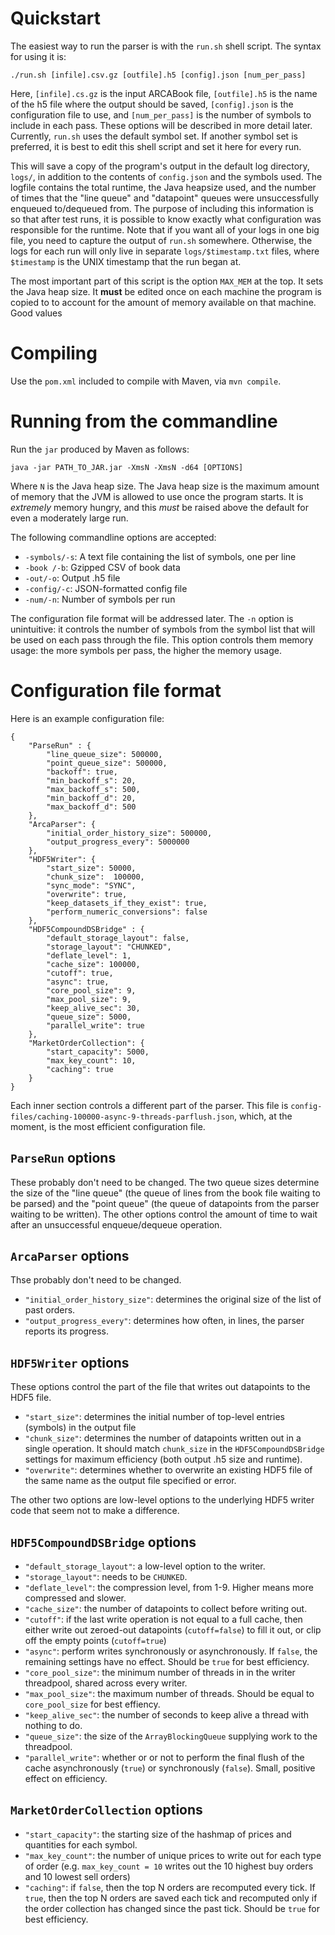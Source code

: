 # Quickstart

The easiest way to run the parser is with the `run.sh` shell script. The syntax for using it is:

    ./run.sh [infile].csv.gz [outfile].h5 [config].json [num_per_pass]

Here, `[infile].cs.gz` is the input ARCABook file, `[outfile].h5` is the name of the h5 file where the output should be saved, `[config].json` is the configuration file to use, and `[num_per_pass]` is the number of symbols to include in each pass. These options will be described in more detail later. Currently, `run.sh` uses the default symbol set. If another symbol set is preferred, it is best to edit this shell script and set it here for every run.

This will save a copy of the  program's output in the default log directory, `logs/`, in addition to the contents of `config.json` and the symbols used. The logfile contains the total runtime, the Java heapsize used, and the number of times that the "line queue" and "datapoint" queues were unsuccessfully enqueued to/dequeued from. The purpose of including this information is so that after test runs, it is possible to know exactly what configuration was responsible for the runtime. Note that if you want all of your logs in one big file, you need to capture the output of `run.sh` somewhere. Otherwise, the logs for each run will only live in separate `logs/$timestamp.txt` files, where `$timestamp` is the UNIX timestamp that the run began at.

The most important part of this script is the option `MAX_MEM` at the top. It sets the Java heap size. It **must** be edited once on each machine the program is copied to to account for the amount of memory available on that machine. Good values

# Compiling

Use the `pom.xml` included to compile with Maven, via `mvn compile`.

# Running from the commandline

Run the `jar` produced by Maven as follows:

    java -jar PATH_TO_JAR.jar -XmsN -XmsN -d64 [OPTIONS]

Where `N` is the Java heap size. The Java heap size is the maximum amount of memory that the JVM is allowed to use once the program starts. It is *extremely* memory hungry, and this *must* be raised above the default for even a moderately large run.

The following commandline options are accepted:

* `-symbols/-s`: A text file containing the list of symbols, one per line
* `-book /-b`: Gzipped CSV of book data
* `-out/-o`: Output .h5 file
* `-config/-c`: JSON-formatted config file
* `-num/-n`: Number of symbols per run

The configuration file format will be addressed later. The `-n` option is unintuitive: it controls the number of symbols from the symbol list that will be used on each pass through the file. This option controls them memory usage: the more symbols per pass, the higher the memory usage.

# Configuration file format
Here is an example configuration file:

```
{
    "ParseRun" : {
        "line_queue_size": 500000,
        "point_queue_size": 500000,
        "backoff": true,
		"min_backoff_s": 20,
		"max_backoff_s": 500,
		"min_backoff_d": 20,
		"max_backoff_d": 500
	},
	"ArcaParser": {
		"initial_order_history_size": 500000,
		"output_progress_every": 5000000
	},
	"HDF5Writer": {
		"start_size": 50000,
		"chunk_size":  100000,
		"sync_mode": "SYNC",
		"overwrite": true,
		"keep_datasets_if_they_exist": true,
		"perform_numeric_conversions": false
	},
	"HDF5CompoundDSBridge" : {
		"default_storage_layout": false,
		"storage_layout": "CHUNKED",
		"deflate_level": 1,
		"cache_size": 100000,
		"cutoff": true,
		"async": true,
		"core_pool_size": 9,
		"max_pool_size": 9,
		"keep_alive_sec": 30,
		"queue_size": 5000,
		"parallel_write": true
	},
    "MarketOrderCollection": {
        "start_capacity": 5000,
        "max_key_count": 10,
        "caching": true
    }
}
```

Each inner section controls a different part of the parser. This file is `config-files/caching-100000-async-9-threads-parflush.json`, which, at the moment, is the most efficient configuration file.

## `ParseRun` options

These probably don't need to be changed. The two queue sizes determine the size of the "line queue" (the queue of lines from the book file waiting to be parsed) and the "point queue" (the queue of datapoints from the parser waiting to be written). The other options control the amount of time to wait after an unsuccessful enqueue/dequeue operation.

## `ArcaParser` options

Thse probably don't need to be changed.

* `"initial_order_history_size"`: determines the original size of the list of past orders.
* `"output_progress_every"`: determines how often, in lines, the parser reports its progress.

## `HDF5Writer` options

These options control the part of the file that writes out datapoints to the HDF5 file.

* `"start_size"`: determines the initial number of top-level entries (symbols) in the output file
* `"chunk_size"`: determines the number of datapoints written out in a single operation. It should match `chunk_size` in the `HDF5CompoundDSBridge` settings for maximum efficiency (both output .h5 size and runtime).
* `"overwrite"`: determines whether to overwrite an existing HDF5 file of the same name as the output file specified or error.

The other two options are low-level options to the underlying HDF5 writer code that seem not to make a difference.

## `HDF5CompoundDSBridge` options

* `"default_storage_layout"`: a low-level option to the writer.
* `"storage_layout"`: needs to be `CHUNKED`.
* `"deflate_level"`: the compression level, from 1-9. Higher means more compressed and slower.
* `"cache_size"`: the number of datapoints to collect before writing out.
* `"cutoff"`: if the last write operation is not equal to a full cache, then either write out zeroed-out datapoints (`cutoff=false`) to fill it out, or clip off the empty points (`cutoff=true`)
* `"async"`: perform writes synchronously or asynchronously. If `false`, the remaining settings have no effect. Should be `true` for best efficiency.
* `"core_pool_size"`: the minimum number of threads in in the writer threadpool, shared across every writer.
* `"max_pool_size"`: the maximum number of threads. Should be equal to `core_pool_size` for best effiency.
* `"keep_alive_sec"`: the number of seconds to keep alive a thread with nothing to do.
* `"queue_size"`: the size of the `ArrayBlockingQueue` supplying work to the threadpool.
* `"parallel_write"`: whether or or not to perform the final flush of the cache asynchronously (`true`) or synchronously (`false`). Small, positive effect on efficiency.

## `MarketOrderCollection` options

* `"start_capacity"`: the starting size of the hashmap of prices and quantities for each symbol.
* `"max_key_count"`: the number of unique prices to write out for each type of order (e.g. `max_key_count = 10` writes out the 10 highest buy orders and 10 lowest sell orders)
* `"caching"`: if `false`, then the top N orders are recomputed every tick. If `true`, then the top N orders are saved each tick and recomputed only if the order collection has changed since the past tick. Should be `true` for best efficiency.

<!-- TODO: help option on binary. check mem requirements  -->
